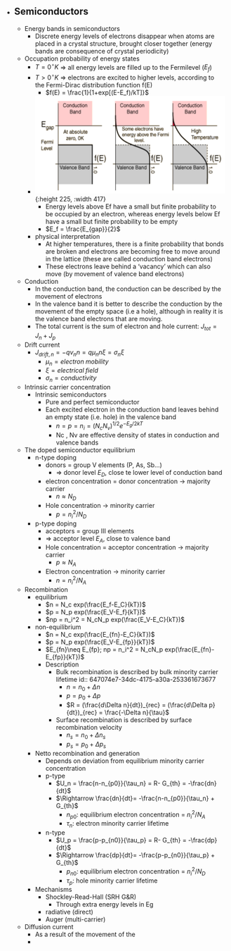 - ## Semiconductors
	- Energy bands in semiconductors
		- Discrete energy levels of electrons disappear when atoms are placed in a crystal structure, brought closer together (energy bands are consequence of crystal periodicity)
	- Occupation probability of energy states
		- $T=0^\circ K$ => all energy levels are filled up to the Fermilevel ($E_f$)
		- $T>0^\circ K$ => electrons are excited to higher levels, according to the Fermi-Dirac distribution function f(E)
			- $f(E) = \frac{1}{1+exp[(E-E_f)/kT]}$
		- ![image.png](../assets/image_1685087834582_0.png){:height 225, :width 417}
			- Energy levels above Ef have a small but finite probability to be occupied by an electron, whereas energy levels below Ef have a small but finite probability to be empty
			- $E_f = \frac{E_{gap}}{2}$
		- physical interpretation
			- At higher temperatures, there is a finite probability that bonds are broken and electrons are becoming free to move around in the lattice (these are called conduction band electrons)
			- These electrons leave behind a ‘vacancy’ which can also move (by movement of valence band electrons)
	- Conduction
		- In the conduction band, the conduction can be described by the movement of electrons
		- In the valence band it is better to describe the conduction by the movement of the empty space (i.e a hole), although in reality it is the valence band electrons that are moving.
		- The total current is the sum of electron and hole current: $J_{tot}=J_n+J_p$
	- Drift current
		- $J_{drift,n}=-qv_nn = q\mu_nn\xi=\sigma_n\xi$
			- $\mu_n=electron\; mobility$
			- $\xi = electrical\; field$
			- $\sigma_n = conductivity$
	- Intrinsic carrier concentration
		- Intrinsic semiconductors
			- Pure and perfect semiconductor
			- Each excited electron in the conduction band leaves behind an empty state (i.e. hole) in the valence band
				- $n=p=n_i=(N_cN_v)^{1/2}e^{-E_g/2kT}$
				- Nc , Nv are effective density of states in conduction and valence
				  bands
	- The doped semiconductor equilibrium
		- n-type doping
			- donors = group V elements (P, As, Sb...)
				- => donor level $E_D$, close te lower level of conduction band
			- electron concentration = donor concentration -> majority carrier
				- $n\approx N_D$
			- Hole concentration -> minority carrier
				- $p = n_i^2/N_D$
		- p-type doping
			- acceptors = group III elements
			- => acceptor level $E_A$, close to valence band
			- Hole concentration = acceptor concentration -> majority carrier
				- $p\approx N_A$
			- Electron concentration -> minority carrier
				- $n = n_i^2/N_A$
	- Recombination
		- equilibrium
			- $n = N_c exp(\frac{E_f-E_C}{kT})$
			- $p = N_p exp(\frac{E_V-E_f}{kT})$
			- $np = n_i^2 = N_cN_p exp(\frac{E_V-E_C}{kT})$
		- non-equilibrium
			- $n = N_c exp(\frac{E_{fn}-E_C}{kT})$
			- $p = N_p exp(\frac{E_V-E_{fp}}{kT})$
			- $E_{fn}\neq E_{fp}; np = n_i^2 = N_cN_p exp(\frac{E_{fn}-E_{fp}}{kT})$
			- Description
				- Bulk recombination is described by bulk minority carrier lifetime
				  id:: 647074e7-34dc-4175-a30a-253361673677
					- $n=n_0+\Delta n$
					- $p=p_0+\Delta p$
					- $R = (\frac{d\Delta n}{dt})_{rec} = (\frac{d\Delta p}{dt})_{rec} = \frac{-\Delta n}{\tau}$
				- Surface recombination is described by surface recombination velocity
					- $n_s=n_0+\Delta n_s$
					- $p_s=p_0+\Delta p_s$
		- Netto recombination and generation
			- Depends on deviation from equilibrium minority carrier concentration
			- p-type
				- $U_n = \frac{n-n_{p0}}{\tau_n} = R- G_{th} = -\frac{dn}{dt}$
				- $\Rightarrow \frac{dn}{dt}= -\frac{n-n_{p0}}{\tau_n} + G_{th}$
					- $n_{p0}$: equilibrium electron concentration = $n_i^2/N_A$
					- $\tau_n$: electron minority carrier lifetime
			- n-type
				- $U_p = \frac{p-p_{n0}}{\tau_p} = R- G_{th} = -\frac{dp}{dt}$
				- $\Rightarrow \frac{dp}{dt}= -\frac{p-p_{n0}}{\tau_p} + G_{th}$
					- $p_{n0}$: equilibrium electron concentration = $n_i^2/N_D$
					- $\tau_p$: hole minority carrier lifetime
		- Mechanisms
			- Shockley-Read-Hall (SRH G&R)
				- Through extra energy levels in Eg
			- radiative (direct)
			- Auger (multi-carrier)
	- Diffusion current
		- As a result of the movement of the
		-